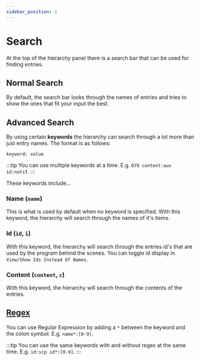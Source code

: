 ```yaml
---
sidebar_position: 2
---
```


# Search

At the top of the hierarchy panel there is a search bar that can be used for finding entries.

## Normal Search

By default, the search bar looks through the names of entries and tries to show the ones that fit your input the best.

## Advanced Search

By using certain **keywords** the hierarchy can search through a lot more than just entry names. The format is as follows:

```
keyword: value
```

:::tip
You can use multiple keywords at a time. E.g. `079 content:aux id:notif`.
:::

These keywords include...

### Name (`name`)

This is what is used by default when no keyword is specified. With this keyword, the hierarchy will search through the names of it's items.

### Id (`id`, `i`)

With this keyword, the hierarchy will search through the entries id's that are used by the program behind the scenes. You can toggle id display in `View/Show Ids Instead Of Names`.

### Content (`content`, `c`)

With this keyword, the hierarchy will search through the contents of the entries.

## [Regex](https://en.wikipedia.org/wiki/Regular_expression)

You can use Regular Expression by adding a `*` between the keyword and the colon symbol. E.g. `name*:[0-9]`.

:::tip
You can use the same keywords with and without regex at the same time. E.g. `id:scp id*:[0-9]`.
:::